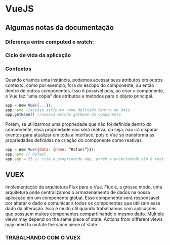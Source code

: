 # VueJS

## Algumas notas da documentação

### Diferença entre computed e watch:

### Ciclo de vida da aplicação

### Contextos
Quando criamos uma instância, podemos acessar seus atributos em outros contexto, como por exemplo, fora do escopo do componente, ou então dentro de outros componentes. Isso é possível pois, ao criar o componente, o Vue faz “uma cópia” dos atributos e métodos para o objeto principal.

```javascript
app = new Vue({...});
app.name //acessa atributo name definido dentro de data
app.getName() //acessa método getName do componente
```

Porém, se utilizarmos uma propriedade que não foi definida dentro do componente, essa propriedade não será reativa, ou seja, não irá disparar eventos para atualizar em toda a interface, pois o Vue só transforma as propriedades definidas na criação do componente como reativas.

```javascript
app = new Vue({data: {name: “Rafael”}});
app.name // Rafael
app.age = 23 // cria a propriedade age, porém a propriedade não é reativa
```

## VUEX
Implementação da arquitetura Flux para o Vue. Flux é, a grosso modo, uma arquitetura onde centralizamos o armazenamento de dados na nossa aplicação em um componente global. Esse componente será responsável por alterar o dado e comunicar a todos os componentes que utilizam esse dado da alteração.
Isso é muito útil quando trabalhamos com aplicações que possuem muitos componentes compartilhando o mesmo dado.
Multiple views may depend on the same piece of state.
Actions from different views may need to mutate the same piece of state.

### TRABALHANDO COM O VUEX
